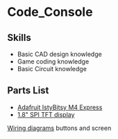 # Code_Console

Skills
-------
- Basic CAD design knowledge
- Game coding knowledge
- Basic Circuit knowledge

Parts List
----------
- [Adafruit IstyBitsy M4 Express](https://www.adafruit.com/product/3800)
- [1.8" SPI TFT display](https://www.adafruit.com/product/618)

[Wiring diagrams](https://learn.adafruit.com/makecode-arcade-with-samd51-m4/itsybitsy-m4-express) buttons and screen
